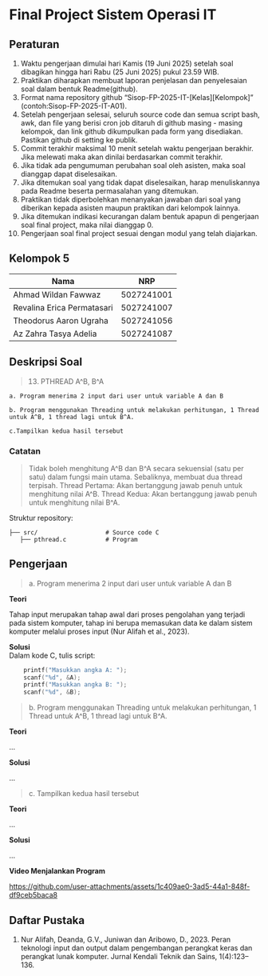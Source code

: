 # Final Project Sistem Operasi IT

## Peraturan
1. Waktu pengerjaan dimulai hari Kamis (19 Juni 2025) setelah soal dibagikan hingga hari Rabu (25 Juni 2025) pukul 23.59 WIB.
2. Praktikan diharapkan membuat laporan penjelasan dan penyelesaian soal dalam bentuk Readme(github).
3. Format nama repository github “Sisop-FP-2025-IT-[Kelas][Kelompok]” (contoh:Sisop-FP-2025-IT-A01).
4. Setelah pengerjaan selesai, seluruh source code dan semua script bash, awk, dan file yang berisi cron job ditaruh di github masing - masing kelompok, dan link github dikumpulkan pada form yang disediakan. Pastikan github di setting ke publik.
5. Commit terakhir maksimal 10 menit setelah waktu pengerjaan berakhir. Jika melewati maka akan dinilai berdasarkan commit terakhir.
6. Jika tidak ada pengumuman perubahan soal oleh asisten, maka soal dianggap dapat diselesaikan.
7. Jika ditemukan soal yang tidak dapat diselesaikan, harap menuliskannya pada Readme beserta permasalahan yang ditemukan.
8. Praktikan tidak diperbolehkan menanyakan jawaban dari soal yang diberikan kepada asisten maupun praktikan dari kelompok lainnya.
9. Jika ditemukan indikasi kecurangan dalam bentuk apapun di pengerjaan soal final project, maka nilai dianggap 0.
10. Pengerjaan soal final project sesuai dengan modul yang telah diajarkan.

## Kelompok 5

Nama | NRP
--- | ---
Ahmad Wildan Fawwaz | 5027241001
Revalina Erica Permatasari | 5027241007
Theodorus Aaron Ugraha | 5027241056
Az Zahra Tasya Adelia | 5027241087

## Deskripsi Soal

> 13. PTHREAD A^B, B^A
    
    a. Program menerima 2 input dari user untuk variable A dan B

    b. Program menggunakan Threading untuk melakukan perhitungan, 1 Thread untuk A^B, 1 thread lagi untuk B^A.

    c.Tampilkan kedua hasil tersebut

### Catatan

> Tidak boleh menghitung A^B dan B^A secara sekuensial (satu per satu) dalam fungsi main utama. Sebaliknya, membuat dua thread terpisah. Thread Pertama: Akan bertanggung jawab penuh untuk menghitung nilai A^B. Thread Kedua: Akan bertanggung jawab penuh untuk menghitung nilai B^A.

Struktur repository:
```
├── src/                   # Source code C
   ├── pthread.c           # Program
```

## Pengerjaan

> a. Program menerima 2 input dari user untuk variable A dan B

**Teori**   

Tahap input merupakan tahap awal dari proses pengolahan yang terjadi pada sistem komputer, tahap ini berupa memasukan data ke dalam sistem komputer melalui proses input (Nur Alifah et al., 2023).

**Solusi**   
Dalam kode C, tulis script:
```c
    printf("Masukkan angka A: ");
    scanf("%d", &A);
    printf("Masukkan angka B: ");
    scanf("%d", &B);
```


> b. Program menggunakan Threading untuk melakukan perhitungan, 1 Thread untuk A^B, 1 thread lagi untuk B^A.

**Teori**

...

**Solusi**

...

> c. Tampilkan kedua hasil tersebut

**Teori**

...

**Solusi**

...

**Video Menjalankan Program**

https://github.com/user-attachments/assets/1c409ae0-3ad5-44a1-848f-df9ceb5baca8

## Daftar Pustaka

1. Nur Alifah, Deanda, G.V., Juniwan dan Aribowo, D., 2023. Peran teknologi input dan output dalam pengembangan perangkat keras dan perangkat lunak komputer. Jurnal Kendali Teknik dan Sains, 1(4):123–136.